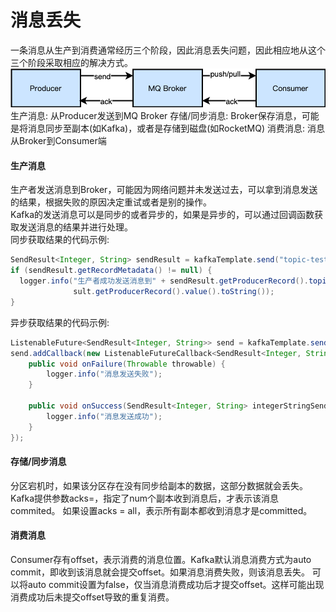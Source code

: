 # 消息丢失

一条消息从生产到消费通常经历三个阶段，因此消息丢失问题，因此相应地从这个三个阶段采取相应的解决方式。
![消息发送过程](/images/消息发送过程.png)  
生产消息: 从Producer发送到MQ Broker
存储/同步消息: Broker保存消息，可能是将消息同步至副本(如Kafka)，或者是存储到磁盘(如RocketMQ)
消费消息: 消息从Broker到Consumer端

#### 生产消息
生产者发送消息到Broker，可能因为网络问题并未发送过去，可以拿到消息发送的结果，根据失败的原因决定重试或者是别的操作。  
Kafka的发送消息可以是同步的或者异步的，如果是异步的，可以通过回调函数获取发送消息的结果并进行处理。  
同步获取结果的代码示例:  
```java
SendResult<Integer, String> sendResult = kafkaTemplate.send("topic-test", 1, data).get();
if (sendResult.getRecordMetadata() != null) {
  logger.info("生产者成功发送消息到" + sendResult.getProducerRecord().topic() + "-> " + sendRe
              sult.getProducerRecord().value().toString());
}

```
异步获取结果的代码示例:  
```java
ListenableFuture<SendResult<Integer, String>> send = kafkaTemplate.send("topic-test", 1, data);
send.addCallback(new ListenableFutureCallback<SendResult<Integer, String>>() {
    public void onFailure(Throwable throwable) {
        logger.info("消息发送失败");
    }

    public void onSuccess(SendResult<Integer, String> integerStringSendResult) {
        logger.info("消息发送成功");
    }
});
```

#### 存储/同步消息
分区宕机时，如果该分区存在没有同步给副本的数据，这部分数据就会丢失。Kafka提供参数acks=<num>，指定了num个副本收到消息后，才表示该消息commited。
如果设置acks = all，表示所有副本都收到消息才是committed。

#### 消费消息
Consumer存有offset，表示消费的消息位置。Kafka默认消息消费方式为auto commit，即收到该消息就会提交offset。如果消息消费失败，则该消息丢失。
可以将auto commit设置为false，仅当消息消费成功后才提交offset。这样可能出现消费成功后未提交offset导致的重复消费。

